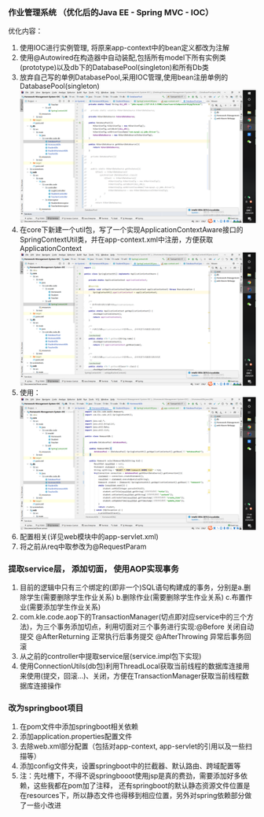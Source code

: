 ### 作业管理系统 （优化后的Java EE - Spring MVC - IOC） 

优化内容：
1. 使用IOC进行实例管理, 将原来app-context中的bean定义都改为注解
2. 使用@Autowired在构造器中自动装配,包括所有model下所有实例类(prototype)以及db下的DatabasePool(singleton)和所有Db类
2. 放弃自己写的单例DatabasePool,采用IOC管理,使用bean注册单例的DatabasePool(singleton)
![DatabasePool](screenshots/dbpool.png)
3. 在core下新建一个util包，写了一个实现ApplicationContextAware接口的SpringContextUtil类，并在app-context.xml中注册，方便获取ApplicationContext
![ApplicationContext](screenshots/context.png)
4. 使用：
![usage](screenshots/usage.png)
5. 配置相关(详见web模块中的app-servlet.xml)
6. 将之前从req中取参改为@RequestParam

### 提取service层， 添加切面， 使用AOP实现事务

1. 目前的逻辑中只有三个绑定的(即非一个)SQL语句构建成的事务，分别是a.删除学生(需要删除学生作业关系) b.删除作业(需要删除学生作业关系) c.布置作业(需要添加学生作业关系)
2. com.kle.code.aop下的TransactionManager(切点即对应service中的三个方法)，为三个事务添加切点，利用切面对三个事务进行实现:@Before 关闭自动提交 @AfterReturning 正常执行后事务提交 @AfterThrowing 异常后事务回滚
3. 从之前的controller中提取service层(service.impl包下实现)
4. 使用ConnectionUtils(db包)利用ThreadLocal获取当前线程的数据库连接用来使用(提交，回滚...)、关闭，方便在TransactionManager获取当前线程数据库连接操作

### 改为springboot项目
1. 在pom文件中添加springboot相关依赖
2. 添加application.properties配置文件
3. 去除web.xml部分配置（包括对app-context, app-servlet的引用以及一些扫描等）
4. 添加config文件夹，设置springboot中的拦截器、默认路由、跨域配置等
5. 注：先吐槽下，不得不说springbooot使用jsp是真的费劲，需要添加好多依赖，这些我都在pom加了注释，
还有springboot的默认静态资源文件位置是在resources下，所以静态文件也得移到相应位置，另外对spring依赖部分做了一些小改进
